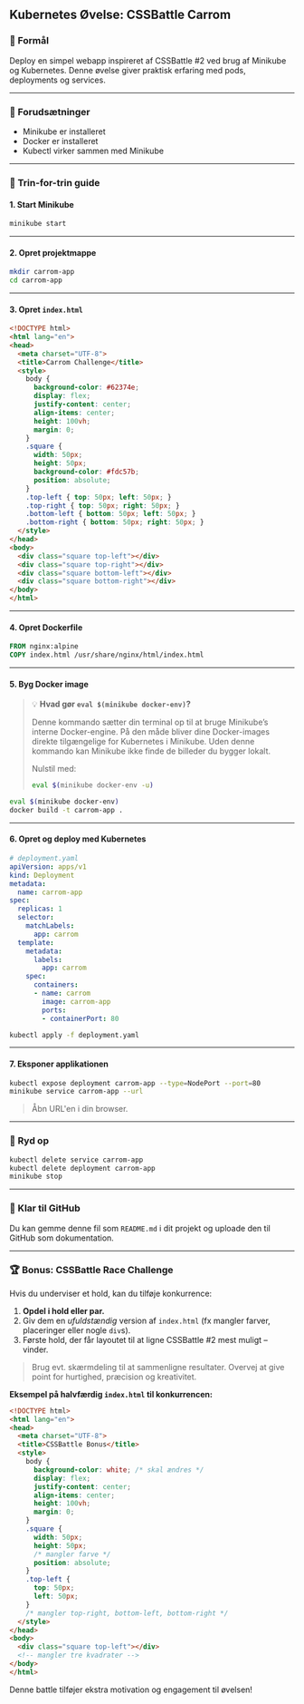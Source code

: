 ## Kubernetes Øvelse: CSSBattle Carrom

### 🌟 Formål

Deploy en simpel webapp inspireret af CSSBattle #2 ved brug af Minikube og Kubernetes. 
Denne øvelse giver praktisk erfaring med pods, deployments og services.

---

### 🔧 Forudsætninger

- Minikube er installeret
- Docker er installeret
- Kubectl virker sammen med Minikube

---

### 🔧 Trin-for-trin guide

#### 1. Start Minikube
```bash
minikube start
```

---

#### 2. Opret projektmappe
```bash
mkdir carrom-app
cd carrom-app
```

---

#### 3. Opret `index.html`
```html
<!DOCTYPE html>
<html lang="en">
<head>
  <meta charset="UTF-8">
  <title>Carrom Challenge</title>
  <style>
    body {
      background-color: #62374e;
      display: flex;
      justify-content: center;
      align-items: center;
      height: 100vh;
      margin: 0;
    }
    .square {
      width: 50px;
      height: 50px;
      background-color: #fdc57b;
      position: absolute;
    }
    .top-left { top: 50px; left: 50px; }
    .top-right { top: 50px; right: 50px; }
    .bottom-left { bottom: 50px; left: 50px; }
    .bottom-right { bottom: 50px; right: 50px; }
  </style>
</head>
<body>
  <div class="square top-left"></div>
  <div class="square top-right"></div>
  <div class="square bottom-left"></div>
  <div class="square bottom-right"></div>
</body>
</html>
```

---

#### 4. Opret Dockerfile
```Dockerfile
FROM nginx:alpine
COPY index.html /usr/share/nginx/html/index.html
```

---

#### 5. Byg Docker image

> 💡 **Hvad gør `eval $(minikube docker-env)`?**
>
> Denne kommando sætter din terminal op til at bruge Minikube’s interne Docker-engine. På den måde bliver dine Docker-images direkte tilgængelige for Kubernetes i Minikube. Uden denne kommando kan Minikube ikke finde de billeder du bygger lokalt.
>
> Nulstil med:
> ```bash
> eval $(minikube docker-env -u)
> ```

```bash
eval $(minikube docker-env)
docker build -t carrom-app .
```

---

#### 6. Opret og deploy med Kubernetes
```yaml
# deployment.yaml
apiVersion: apps/v1
kind: Deployment
metadata:
  name: carrom-app
spec:
  replicas: 1
  selector:
    matchLabels:
      app: carrom
  template:
    metadata:
      labels:
        app: carrom
    spec:
      containers:
      - name: carrom
        image: carrom-app
        ports:
        - containerPort: 80
```

```bash
kubectl apply -f deployment.yaml
```

---

#### 7. Eksponer applikationen
```bash
kubectl expose deployment carrom-app --type=NodePort --port=80
minikube service carrom-app --url
```
> Åbn URL'en i din browser.

---

### 🧽 Ryd op
```bash
kubectl delete service carrom-app
kubectl delete deployment carrom-app
minikube stop
```

---

### 🚀 Klar til GitHub

Du kan gemme denne fil som `README.md` i dit projekt og uploade den til GitHub som dokumentation.

---

### 🏆 Bonus: CSSBattle Race Challenge

Hvis du underviser et hold, kan du tilføje konkurrence:

1. **Opdel i hold eller par.**
2. Giv dem en *ufuldstændig* version af `index.html` (fx mangler farver, placeringer eller nogle `div`s).
3. Første hold, der får layoutet til at ligne CSSBattle #2 mest muligt – vinder.

> Brug evt. skærmdeling til at sammenligne resultater.
> Overvej at give point for hurtighed, præcision og kreativitet.

**Eksempel på halvfærdig `index.html` til konkurrencen:**

```html
<!DOCTYPE html>
<html lang="en">
<head>
  <meta charset="UTF-8">
  <title>CSSBattle Bonus</title>
  <style>
    body {
      background-color: white; /* skal ændres */
      display: flex;
      justify-content: center;
      align-items: center;
      height: 100vh;
      margin: 0;
    }
    .square {
      width: 50px;
      height: 50px;
      /* mangler farve */
      position: absolute;
    }
    .top-left {
      top: 50px;
      left: 50px;
    }
    /* mangler top-right, bottom-left, bottom-right */
  </style>
</head>
<body>
  <div class="square top-left"></div>
  <!-- mangler tre kvadrater -->
</body>
</html>
```

Denne battle tilføjer ekstra motivation og engagement til øvelsen!

